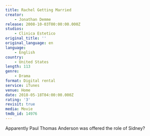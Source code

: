 ```yaml
---
title: Rachel Getting Married
creator:
    - Jonathan Demme
release: 2008-10-03T00:00:00.000Z
studios:
    - Clinica Estetico
original_title: ''
original_language: en
language:
    - English
country:
    - United States
length: 113
genre:
    - Drama
format: Digital rental
service: iTunes
venue: Home
date: 2018-05-18T04:00:00.000Z
rating: '3'
revisit: true
media: Movie
tmdb_id: 14976
---
```


Apparently Paul Thomas Anderson was offered the role of Sidney?
